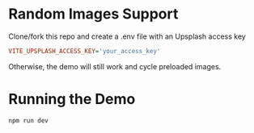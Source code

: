 # Random Images Support

Clone/fork this repo and create a .env file with an Upsplash access key

```ini
VITE_UPSPLASH_ACCESS_KEY='your_access_key'
```

Otherwise, the demo will still work and cycle preloaded images.

# Running the Demo

```bash
npm run dev
```
